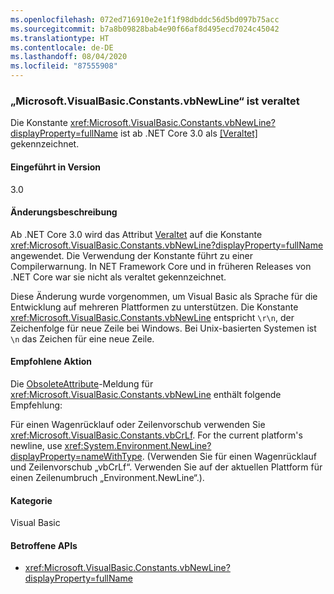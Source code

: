```yaml
---
ms.openlocfilehash: 072ed716910e2e1f1f98dbddc56d5bd097b75acc
ms.sourcegitcommit: b7a8b09828bab4e90f66af8d495ecd7024c45042
ms.translationtype: HT
ms.contentlocale: de-DE
ms.lasthandoff: 08/04/2020
ms.locfileid: "87555908"
---
```

### <a name="microsoftvisualbasicconstantsvbnewline-is-obsolete"></a>„Microsoft.VisualBasic.Constants.vbNewLine“ ist veraltet

Die Konstante <xref:Microsoft.VisualBasic.Constants.vbNewLine?displayProperty=fullName> ist ab .NET Core 3.0 als [\[Veraltet\]](xref:System.ObsoleteAttribute) gekennzeichnet.

#### <a name="version-introduced"></a>Eingeführt in Version

3.0

#### <a name="change-description"></a>Änderungsbeschreibung

Ab .NET Core 3.0 wird das Attribut [Veraltet](xref:System.ObsoleteAttribute) auf die Konstante <xref:Microsoft.VisualBasic.Constants.vbNewLine?displayProperty=fullName> angewendet. Die Verwendung der Konstante führt zu einer Compilerwarnung. In NET Framework Core und in früheren Releases von .NET Core war sie nicht als veraltet gekennzeichnet.

Diese Änderung wurde vorgenommen, um Visual Basic als Sprache für die Entwicklung auf mehreren Plattformen zu unterstützen. Die Konstante <xref:Microsoft.VisualBasic.Constants.vbNewLine> entspricht `\r\n`, der Zeichenfolge für neue Zeile bei Windows. Bei Unix-basierten Systemen ist `\n` das Zeichen für eine neue Zeile.

#### <a name="recommended-action"></a>Empfohlene Aktion

Die [ObsoleteAttribute](xref:System.ObsoleteAttribute)-Meldung für <xref:Microsoft.VisualBasic.Constants.vbNewLine> enthält folgende Empfehlung:

Für einen Wagenrücklauf oder Zeilenvorschub verwenden Sie <xref:Microsoft.VisualBasic.Constants.vbCrLf>. For the current platform's newline, use <xref:System.Environment.NewLine?displayProperty=nameWithType>. (Verwenden Sie für einen Wagenrücklauf und Zeilenvorschub „vbCrLf“. Verwenden Sie auf der aktuellen Plattform für einen Zeilenumbruch „Environment.NewLine“.).

#### <a name="category"></a>Kategorie

Visual Basic

#### <a name="affected-apis"></a>Betroffene APIs

- <xref:Microsoft.VisualBasic.Constants.vbNewLine?displayProperty=fullName>

<!--

#### Affected APIs

- `F:Microsoft.VisualBasic.Constants.vbNewLine`

-->

